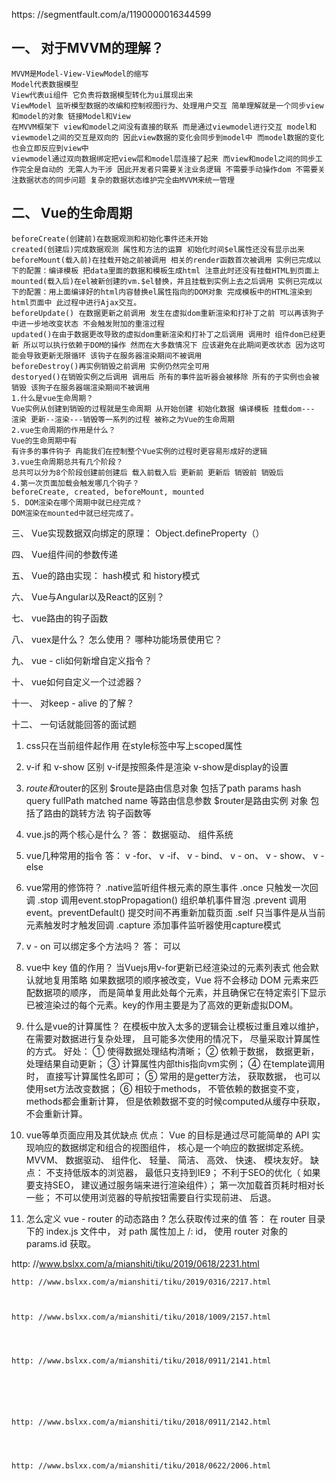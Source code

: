 https: //segmentfault.com/a/1190000016344599
## 一、 对于MVVM的理解？
~~~
MVVM是Model-View-ViewModel的缩写
Model代表数据模型 
View代表ui组件 它负责将数据模型转化为ui展现出来
ViewModel 监听模型数据的改编和控制视图行为、处理用户交互 简单理解就是一个同步view和model的对象 链接Model和View
在MVVM框架下 view和model之间没有直接的联系 而是通过viewmodel进行交互 model和viewmodel之间的交互是双向的 因此view数据的变化会同步到model中 而model数据的变化也会立即反应到view中
viewmodel通过双向数据绑定把view层和model层连接了起来 而view和model之间的同步工作完全是自动的 无需人为干涉 因此开发者只需要关注业务逻辑 不需要手动操作dom 不需要关注数据状态的同步问题 复杂的数据状态维护完全由MVVM来统一管理
~~~

## 二、 Vue的生命周期
~~~
beforeCreate(创建前)在数据观测和初始化事件还未开始
created(创建后)完成数据观测 属性和方法的运算 初始化时间$el属性还没有显示出来
beforeMount(载入前)在挂载开始之前被调用 相关的render函数首次被调用 实例已完成以下的配置：编译模板 把data里面的数据和模板生成html 注意此时还没有挂载HTML到页面上
mounted(载入后)在el被新创建的vm.$el替换，并且挂载到实例上去之后调用 实例已完成以下的配置：用上面编译好的html内容替换el属性指向的DOM对象 完成模板中的HTML渲染到html页面中 此过程中进行Ajax交互。
beforeUpdate() 在数据更新之前调用 发生在虚拟dom重新渲染和打补丁之前 可以再该狗子中进一步地改变状态 不会触发附加的重渲过程
updated()在由于数据更改导致的虚拟dom重新渲染和打补丁之后调用 调用时 组件dom已经更新 所以可以执行依赖于DOM的操作 然而在大多数情况下 应该避免在此期间更改状态 因为这可能会导致更新无限循环 该钩子在服务器渲染期间不被调用
beforeDestroy()再实例销毁之前调用 实例仍然完全可用
destoryed()在销毁实例之后调用 调用后 所有的事件监听器会被移除 所有的子实例也会被销毁 该狗子在服务器端渲染期间不被调用
1.什么是vue生命周期？
Vue实例从创建到销毁的过程就是生命周期 从开始创建 初始化数据 编译模板 挂载dom--- 渲染 更新--渲染---销毁等一系列的过程 被称之为Vue的生命周期
2.vue生命周期的作用是什么？
Vue的生命周期中有
有许多的事件钩子 冉能我们在控制整个Vue实例的过程时更容易形成好的逻辑
3.vue生命周期总共有几个阶段？
总共可以分为8个阶段创建前创建后 载入前载入后 更新前 更新后 销毁前 销毁后
4.第一次页面加载会触发哪几个钩子？
beforeCreate, created, beforeMount, mounted 
5. DOM渲染在哪个周期中就已经完成？
DOM渲染在mounted中就已经完成了。
~~~
三、 Vue实现数据双向绑定的原理： Object.defineProperty（）


四、 Vue组件间的参数传递



五、 Vue的路由实现： hash模式 和 history模式


六、 Vue与Angular以及React的区别？




七、 vue路由的钩子函数




八、 vuex是什么？ 怎么使用？ 哪种功能场景使用它？






九、 vue - cli如何新增自定义指令？







十、 vue如何自定义一个过滤器？







十一、 对keep - alive 的了解？





十二、 一句话就能回答的面试题

1. css只在当前组件起作用
在style标签中写上scoped属性

2. v-if 和 v-show 区别
v-if是按照条件是渲染 v-show是display的设置

3. $route和$router的区别
$route是路由信息对象 包括了path params hash query fullPath matched name 等路由信息参数 
$router是路由实例 对象 包括了路由的跳转方法 钩子函数等

4. vue.js的两个核心是什么？
答： 数据驱动、 组件系统

5. vue几种常用的指令
答： 
v -for、 
v -if、 
v - bind、 
v - on、 
v - show、 
v -else

6. vue常用的修饰符？
.native监听组件根元素的原生事件
.once 只触发一次回调
.stop 调用event.stopPropagation() 组织单机事件冒泡
.prevent 调用event。preventDefault() 提交时间不再重新加载页面
.self 只当事件是从当前元素触发时才触发回调
.capture 添加事件监听器使用capture模式


7. v - on 可以绑定多个方法吗？
答： 可以

8. vue中 key 值的作用？
当Vuejs用v-for更新已经渲染过的元素列表式 他会默认就地复用策略 如果数据项的顺序被改变，Vue 将不会移动 DOM 元素来匹配数据项的顺序， 而是简单复用此处每个元素，并且确保它在特定索引下显示已被渲染过的每个元素。key的作用主要是为了高效的更新虚拟DOM。



9. 什么是vue的计算属性？
在模板中放入太多的逻辑会让模板过重且难以维护， 在需要对数据进行复杂处理， 且可能多次使用的情况下， 尽量采取计算属性的方式。 
好处：
① 使得数据处理结构清晰；
② 依赖于数据， 数据更新， 处理结果自动更新；
③ 计算属性内部this指向vm实例；
④ 在template调用时， 直接写计算属性名即可；
⑤ 常用的是getter方法， 获取数据， 也可以使用set方法改变数据；
⑥ 相较于methods， 不管依赖的数据变不变， methods都会重新计算， 但是依赖数据不变的时候computed从缓存中获取， 不会重新计算。

10. vue等单页面应用及其优缺点
优点： 
Vue 的目标是通过尽可能简单的 API 实现响应的数据绑定和组合的视图组件， 核心是一个响应的数据绑定系统。 MVVM、 数据驱动、 组件化、 轻量、 简洁、 高效、 快速、 模块友好。
缺点： 
不支持低版本的浏览器， 最低只支持到IE9； 不利于SEO的优化（ 如果要支持SEO， 建议通过服务端来进行渲染组件）； 第一次加载首页耗时相对长一些； 不可以使用浏览器的导航按钮需要自行实现前进、 后退。

11. 怎么定义 vue - router 的动态路由 ? 怎么获取传过来的值
答： 在 router 目录下的 index.js 文件中， 对 path 属性加上 /: id， 使用 router 对象的 params.id 获取。

http: //www.bslxx.com/a/mianshiti/tiku/2019/0618/2231.html






	http: //www.bslxx.com/a/mianshiti/tiku/2019/0316/2217.html



	http: //www.bslxx.com/a/mianshiti/tiku/2018/1009/2157.html




	http: //www.bslxx.com/a/mianshiti/tiku/2018/0911/2141.html






	http: //www.bslxx.com/a/mianshiti/tiku/2018/0911/2142.html




	http: //www.bslxx.com/a/mianshiti/tiku/2018/0622/2006.html
